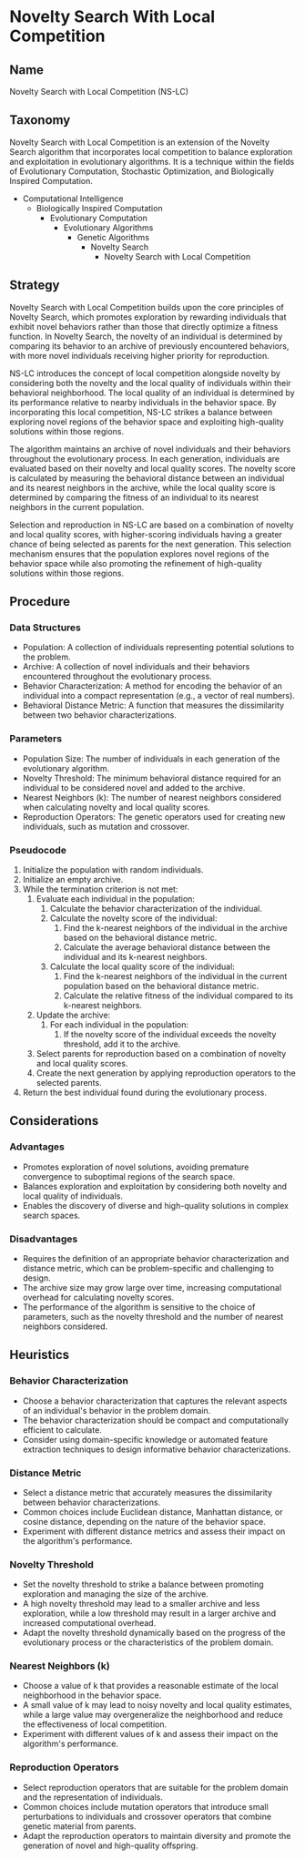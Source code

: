 # Novelty Search With Local Competition

## Name

Novelty Search with Local Competition (NS-LC)

## Taxonomy

Novelty Search with Local Competition is an extension of the Novelty Search algorithm that incorporates local competition to balance exploration and exploitation in evolutionary algorithms. It is a technique within the fields of Evolutionary Computation, Stochastic Optimization, and Biologically Inspired Computation.

- Computational Intelligence
  - Biologically Inspired Computation
    - Evolutionary Computation
      - Evolutionary Algorithms
        - Genetic Algorithms
          - Novelty Search
            - Novelty Search with Local Competition

## Strategy

Novelty Search with Local Competition builds upon the core principles of Novelty Search, which promotes exploration by rewarding individuals that exhibit novel behaviors rather than those that directly optimize a fitness function. In Novelty Search, the novelty of an individual is determined by comparing its behavior to an archive of previously encountered behaviors, with more novel individuals receiving higher priority for reproduction.

NS-LC introduces the concept of local competition alongside novelty by considering both the novelty and the local quality of individuals within their behavioral neighborhood. The local quality of an individual is determined by its performance relative to nearby individuals in the behavior space. By incorporating this local competition, NS-LC strikes a balance between exploring novel regions of the behavior space and exploiting high-quality solutions within those regions.

The algorithm maintains an archive of novel individuals and their behaviors throughout the evolutionary process. In each generation, individuals are evaluated based on their novelty and local quality scores. The novelty score is calculated by measuring the behavioral distance between an individual and its nearest neighbors in the archive, while the local quality score is determined by comparing the fitness of an individual to its nearest neighbors in the current population.

Selection and reproduction in NS-LC are based on a combination of novelty and local quality scores, with higher-scoring individuals having a greater chance of being selected as parents for the next generation. This selection mechanism ensures that the population explores novel regions of the behavior space while also promoting the refinement of high-quality solutions within those regions.

## Procedure

### Data Structures

- Population: A collection of individuals representing potential solutions to the problem.
- Archive: A collection of novel individuals and their behaviors encountered throughout the evolutionary process.
- Behavior Characterization: A method for encoding the behavior of an individual into a compact representation (e.g., a vector of real numbers).
- Behavioral Distance Metric: A function that measures the dissimilarity between two behavior characterizations.

### Parameters

- Population Size: The number of individuals in each generation of the evolutionary algorithm.
- Novelty Threshold: The minimum behavioral distance required for an individual to be considered novel and added to the archive.
- Nearest Neighbors (k): The number of nearest neighbors considered when calculating novelty and local quality scores.
- Reproduction Operators: The genetic operators used for creating new individuals, such as mutation and crossover.

### Pseudocode

1. Initialize the population with random individuals.
2. Initialize an empty archive.
3. While the termination criterion is not met:
   1. Evaluate each individual in the population:
      1. Calculate the behavior characterization of the individual.
      2. Calculate the novelty score of the individual:
         1. Find the k-nearest neighbors of the individual in the archive based on the behavioral distance metric.
         2. Calculate the average behavioral distance between the individual and its k-nearest neighbors.
      3. Calculate the local quality score of the individual:
         1. Find the k-nearest neighbors of the individual in the current population based on the behavioral distance metric.
         2. Calculate the relative fitness of the individual compared to its k-nearest neighbors.
   2. Update the archive:
      1. For each individual in the population:
         1. If the novelty score of the individual exceeds the novelty threshold, add it to the archive.
   3. Select parents for reproduction based on a combination of novelty and local quality scores.
   4. Create the next generation by applying reproduction operators to the selected parents.
4. Return the best individual found during the evolutionary process.

## Considerations

### Advantages

- Promotes exploration of novel solutions, avoiding premature convergence to suboptimal regions of the search space.
- Balances exploration and exploitation by considering both novelty and local quality of individuals.
- Enables the discovery of diverse and high-quality solutions in complex search spaces.

### Disadvantages

- Requires the definition of an appropriate behavior characterization and distance metric, which can be problem-specific and challenging to design.
- The archive size may grow large over time, increasing computational overhead for calculating novelty scores.
- The performance of the algorithm is sensitive to the choice of parameters, such as the novelty threshold and the number of nearest neighbors considered.

## Heuristics

### Behavior Characterization

- Choose a behavior characterization that captures the relevant aspects of an individual's behavior in the problem domain.
- The behavior characterization should be compact and computationally efficient to calculate.
- Consider using domain-specific knowledge or automated feature extraction techniques to design informative behavior characterizations.

### Distance Metric

- Select a distance metric that accurately measures the dissimilarity between behavior characterizations.
- Common choices include Euclidean distance, Manhattan distance, or cosine distance, depending on the nature of the behavior space.
- Experiment with different distance metrics and assess their impact on the algorithm's performance.

### Novelty Threshold

- Set the novelty threshold to strike a balance between promoting exploration and managing the size of the archive.
- A high novelty threshold may lead to a smaller archive and less exploration, while a low threshold may result in a larger archive and increased computational overhead.
- Adapt the novelty threshold dynamically based on the progress of the evolutionary process or the characteristics of the problem domain.

### Nearest Neighbors (k)

- Choose a value of k that provides a reasonable estimate of the local neighborhood in the behavior space.
- A small value of k may lead to noisy novelty and local quality estimates, while a large value may overgeneralize the neighborhood and reduce the effectiveness of local competition.
- Experiment with different values of k and assess their impact on the algorithm's performance.

### Reproduction Operators

- Select reproduction operators that are suitable for the problem domain and the representation of individuals.
- Common choices include mutation operators that introduce small perturbations to individuals and crossover operators that combine genetic material from parents.
- Adapt the reproduction operators to maintain diversity and promote the generation of novel and high-quality offspring.

